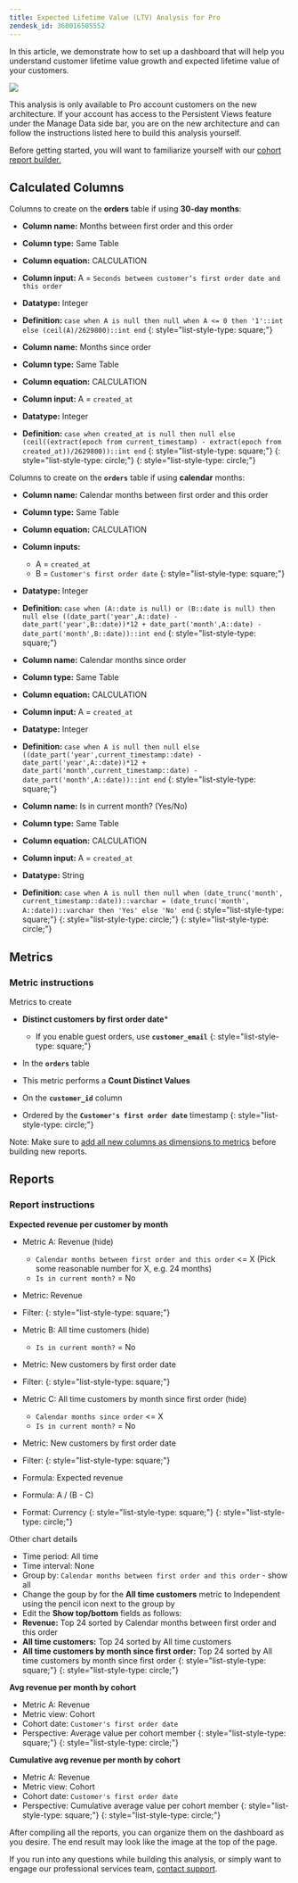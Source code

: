 ```yaml
---
title: Expected Lifetime Value (LTV) Analysis for Pro
zendesk_id: 360016505552
---
```


In this article, we demonstrate how to set up a dashboard that will help you understand customer lifetime value growth and expected lifetime value of your customers.

![](../assets/upload_12_16_2016_at_3_03_34_PM.png)

This analysis is only available to Pro account customers on the new architecture. If your account has access to the Persistent Views feature under the Manage Data side bar, you are on the new architecture and can follow the instructions listed here to build this analysis yourself.

Before getting started, you will want to familiarize yourself with our [cohort report builder.](../data-analyst/dev-reports/cohort-rpt-bldr.md)

## Calculated Columns

Columns to create on the **orders** table if using **30-day months**:

* **Column name:** Months between first order and this order
* **Column type:** Same Table
* **Column equation:** CALCULATION
* **Column input:** A = `Seconds between customer’s first order date and this order`
* **Datatype:** Integer
* <strong>Definition: </strong>`case when A is null then null when A <= 0 then '1'::int else (ceil(A)/2629800)::int end`
{: style="list-style-type: square;"}

* **Column name:** Months since order
* **Column type:** Same Table
* **Column equation:** CALCULATION
* **Column input:** A = `created_at`
* **Datatype:** Integer
* <strong>Definition: </strong>`case when created_at is null then null else (ceil((extract(epoch from current_timestamp) - extract(epoch from created_at))/2629800))::int end`
{: style="list-style-type: square;"}
{: style="list-style-type: circle;"}
{: style="list-style-type: circle;"}

Columns to create on the **`orders`** table if using **calendar** months:

* **Column name:** Calendar months between first order and this order
* **Column type:** Same Table
* **Column equation:** CALCULATION
* **Column inputs:**
  * A = `created_at`
  * B = `Customer's first order date`
  {: style="list-style-type: square;"}

* **Datatype:** Integer
* <strong>Definition: </strong>`case when (A::date is null) or (B::date is null) then null else ((date_part('year',A::date) - date_part('year',B::date))*12 + date_part('month',A::date) - date_part('month',B::date))::int end`
{: style="list-style-type: square;"}

* **Column name:** Calendar months since order
* **Column type:** Same Table
* **Column equation:** CALCULATION
* **Column input:** A = `created_at`
* **Datatype:** Integer
* <strong>Definition: </strong>`case when A is null then null else ((date_part('year',current_timestamp::date) - date_part('year',A::date))*12 + date_part('month',current_timestamp::date) - date_part('month',A::date))::int end`
{: style="list-style-type: square;"}

* **Column name:** Is in current month? (Yes/No)
* **Column type:** Same Table
* **Column equation:** CALCULATION
* **Column input:** A = `created_at`
* **Datatype:** String
* <strong>Definition: </strong>`case when A is null then null when (date_trunc('month', current_timestamp::date))::varchar = (date_trunc('month', A::date))::varchar then 'Yes' else 'No' end`
{: style="list-style-type: square;"}
{: style="list-style-type: circle;"}
{: style="list-style-type: circle;"}

## Metrics

### Metric instructions

Metrics to create

* **Distinct customers by first order date***
  * If you enable guest orders, use <span class="wysiwyg-color-blue">**`customer_email`**</span>
  {: style="list-style-type: square;"}

* In the <span class="wysiwyg-color-blue">**`orders`**</span> table
* This metric performs a **Count Distinct Values**
* On the <span class="wysiwyg-color-blue">**`customer_id`**</span> column
* Ordered by the <span class="wysiwyg-color-blue">**`Customer's first order date`**</span> timestamp
{: style="list-style-type: circle;"}

Note: Make sure to [add all new columns as dimensions to metrics](../data-analyst/data-warehouse-mgr/manage-data-dimensions-metrics.md) before building new reports.

## Reports

### Report instructions

**Expected revenue per customer by month**

* Metric A: Revenue (hide)
  * `Calendar months between first order and this order` &lt;= X (Pick some reasonable number for X, e.g. 24 months)
  * `Is in current month?` = No

* Metric: Revenue
* Filter:
{: style="list-style-type: square;"}

* Metric B: All time customers (hide)
  * `Is in current month?` = No

* Metric: New customers by first order date
* Filter:
{: style="list-style-type: square;"}

* Metric C: All time customers by month since first order (hide)
  * `Calendar months since order` &lt;= X
  * `Is in current month?` = No

* Metric: New customers by first order date
* Filter:
{: style="list-style-type: square;"}

* Formula: Expected revenue
* Formula: A / (B - C)
* Format: Currency
{: style="list-style-type: square;"}
{: style="list-style-type: circle;"}

Other chart details

* Time period: All time
* Time interval: None
* Group by: `Calendar months between first order and this order` - show all
* Change the goup by for the **All time customers** metric to Independent using the pencil icon next to the group by
* Edit the **Show top/bottom** fields as follows:
* **Revenue:** Top 24 sorted by Calendar months between first order and this order
* **All time customers:** Top 24 sorted by All time customers
* **All time customers by month since first order:** Top 24 sorted by All time customers by month since first order
{: style="list-style-type: square;"}
{: style="list-style-type: circle;"}

**Avg revenue per month by cohort**

* Metric A: Revenue
* Metric view: Cohort
* Cohort date: `Customer's first order date`
* Perspective: Average value per cohort member
{: style="list-style-type: square;"}
{: style="list-style-type: circle;"}

**Cumulative avg revenue per month by cohort**

* Metric A: Revenue
* Metric view: Cohort
* Cohort date: `Customer's first order date`
* Perspective: Cumulative average value per cohort member
{: style="list-style-type: square;"}
{: style="list-style-type: circle;"}

After compiling all the reports, you can organize them on the dashboard as you desire. The end result may look like the image at the top of the page.

If you run into any questions while building this analysis, or simply want to engage our professional services team, [contact support](https://support.magento.com/hc/en-us/articles/360016503692).
